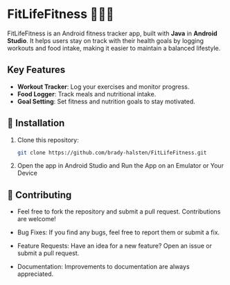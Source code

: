# FitLifeFitness 🏋️‍♂️🍏

FitLifeFitness is an Android fitness tracker app, built with **Java** in **Android Studio**. It helps users stay on track with their health goals by logging workouts and food intake, making it easier to maintain a balanced lifestyle.

## Key Features
- **Workout Tracker**: Log your exercises and monitor progress.
- **Food Logger**: Track meals and nutritional intake.
- **Goal Setting**: Set fitness and nutrition goals to stay motivated.

## 🚀 Installation
1. Clone this repository:
   ```bash
   git clone https://github.com/brady-halsten/FitLifeFitness.git
2. Open the app in Android Studio and Run the App on an Emulator or Your Device

## 🤝 Contributing
- Feel free to fork the repository and submit a pull request. Contributions are welcome!

- Bug Fixes: If you find any bugs, feel free to report them or submit a fix.

- Feature Requests: Have an idea for a new feature? Open an issue or submit a pull request.

- Documentation: Improvements to documentation are always appreciated.
